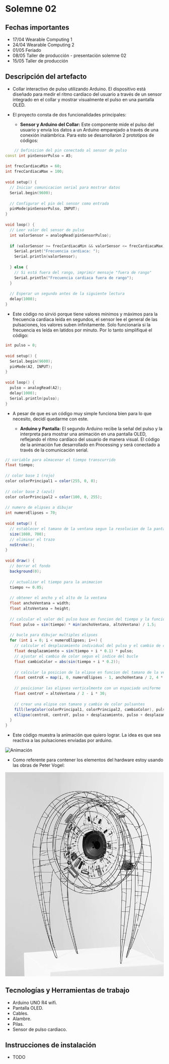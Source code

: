 # Solemne 02

## Fechas importantes

- 17/04 Wearable Computing 1
- 24/04 Wearable Computing 2
- 01/05 Feriado
- 08/05 Taller de producción - presentación solemne 02
- 15/05 Taller de producción

## Descripción del artefacto

- Collar interactivo de pulso utilizando Arduino. El dispositivo está diseñado para medir el ritmo cardíaco del usuario a través de un sensor integrado en el collar y mostrar visualmente el pulso en una pantalla OLED.

- El proyecto consta de dos funcionalidades principales:

  - **Sensor y Arduino del Collar:** Este componente mide el pulso del usuario y envía los datos a un Arduino emparejado a través de una conexión inalámbrica. Para esto se desarrollaron 2 prototipos de códigos:
```cpp
    // Definicion del pin conectado al sensor de pulso
const int pinSensorPulso = A5; 

int frecCardiacaMin = 60;
int frecCardiacaMax = 100;

void setup() {
  // Iniciar comunicacion serial para mostrar datos
  Serial.begin(9600);   

  // Configurar el pin del sensor como entrada 
  pinMode(pinSensorPulso, INPUT);
}

void loop() {
  // Leer valor del sensor de pulso
  int valorSensor = analogRead(pinSensorPulso);

  if (valorSensor >= frecCardiacaMin && valorSensor <= frecCardiacaMax) {
    Serial.print("Frecuencia cardiaca: ");
    Serial.println(valorSensor);

  } else {
    // Si está fuera del rango, imprimir mensaje "fuera de rango"
    Serial.println("Frecuencia cardiaca fuera de rango");
  }

  // Esperar un segundo antes de la siguiente lectura
  delay(1000);
}
```   
  - Este código no sirvió porque tiene valores mínimos y máximos para la frecuencia cardiaca leída en segundos, el sensor lee el general de las pulsaciones, los valores suben infinitamente. Solo funcionaría si la frecuencia es leída en latidos por minuto. Por lo tanto simplifiqué el código:

```cpp
int pulso = 0;

void setup() {
  Serial.begin(9600);
  pinMode(A2, INPUT);
}

void loop() {
  pulso = analogRead(A2);
  delay(1000);
  Serial.println(pulso);
}
```
  - A pesar de que es un código muy simple funciona bien para lo que necesito, decidí quedarme con este.

    - **Arduino y Pantalla:** El segundo Arduino recibe la señal del pulso y la interpreta para mostrar una animación en una pantalla OLED, reflejando el ritmo cardíaco del usuario de manera visual. El código de la animación fue desarrollado en Processing y será conectado a través de la comunicación serial.
   
```java
// variable para almacenar el tiempo transcurrido
float tiempo;

// color base 1 (rojo)
color colorPrincipal1 = color(255, 0, 0);

// color base 2 (azul)
color colorPrincipal2 = color(100, 0, 255);

// numero de elipses a dibujar
int numeroElipses = 70;

void setup() {
  // establecer el tamano de la ventana segun la resolucion de la pantalla oled
  size(1080, 700);
  // eliminar el trazo
  noStroke();
}

void draw() {
  // borrar el fondo
  background(0);

  // actualizar el tiempo para la animacion
  tiempo += 0.05; 

  // obtener el ancho y el alto de la ventana
  float anchoVentana = width;
  float altoVentana = height;

  // calcular el valor del pulso base en funcion del tiempo y la funcion seno
  float pulso = sin(tiempo) * min(anchoVentana, altoVentana) / 1.5;

  // bucle para dibujar multiples elipses
  for (int i = 0; i < numeroElipses; i++) {
    // calcular el desplazamiento individual del pulso y el cambio de color
    float desplazamiento = sin(tiempo + i * 0.1) * pulso;
    // ajustar el cambio de color segun el indice del bucle
    float cambioColor = abs(sin(tiempo + i * 0.2)); 

    // calcular la posicion de la elipse en funcion del tamano de la ventana y el pulso
    float centroX = map(i, 0, numeroElipses - 1, anchoVentana / 2, 4 * anchoVentana / 2);

    // posicionar las elipses verticalmente con un espaciado uniforme
    float centroY = altoVentana / 2 - i * 30;

    // crear una elipse con tamano y cambio de color pulsantes
    fill(lerpColor(colorPrincipal1, colorPrincipal2, cambioColor), pulso + desplazamiento);
    ellipse(centroX, centroY, pulso + desplazamiento, pulso + desplazamiento);
  }
}
```
  - Este código muestra la animación que quiero lograr. La idea es que sea reactiva a las pulsaciones enviadas por arduino.

![Animación](./animacionProcessing.gif)

- Como referente para contener los elementos del hardware estoy usando las obras de Peter Vogel:

![Peter Vogel](./peterVogel.png)

## Tecnologías y Herramientas de trabajo

- Arduino UNO R4 wifi.
- Pantalla OLED.
- Cables.
- Alambre.
- Pilas.
- Sensor de pulso cardiaco.

## Instrucciones de instalación

- TODO
